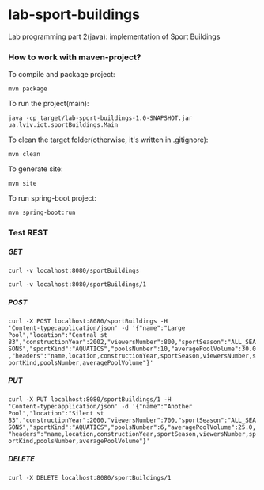 # lab-sport-buildings
Lab programming part 2(java): implementation of Sport Buildings

### How to work with maven-project?

To compile and package project:

<code>mvn package</code>

To run the project(main):

<code>java -cp target/lab-sport-buildings-1.0-SNAPSHOT.jar ua.lviv.iot.sportBuildings.Main</code>

To clean the target folder(otherwise, it's written in .gitignore):

<code>mvn clean</code>

To generate site:

<code>mvn site</code>

To run spring-boot project:

<code>mvn spring-boot:run</code>

### Test REST

##### GET

<code>curl -v localhost:8080/sportBuildings</code>

<code>curl -v localhost:8080/sportBuildings/1</code>

##### POST

<code>curl -X POST localhost:8080/sportBuildings -H 'Content-type:application/json' -d '{"name":"Large Pool","location":"Central st 83","constructionYear":2002,"viewersNumber":800,"sportSeason":"ALL_SEASONS","sportKind":"AQUATICS","poolsNumber":10,"averagePoolVolume":30.0,"headers":"name,location,constructionYear,sportSeason,viewersNumber,sportKind,poolsNumber,averagePoolVolume"}'</code>

##### PUT

<code>curl -X PUT localhost:8080/sportBuildings/1 -H 'Content-type:application/json' -d '{"name":"Another Pool","location":"Silent st 83","constructionYear":2000,"viewersNumber":700,"sportSeason":"ALL_SEASONS","sportKind":"AQUATICS","poolsNumber":6,"averagePoolVolume":25.0,"headers":"name,location,constructionYear,sportSeason,viewersNumber,sportKind,poolsNumber,averagePoolVolume"}'</code>

##### DELETE

<code>curl -X DELETE localhost:8080/sportBuildings/1</code>
